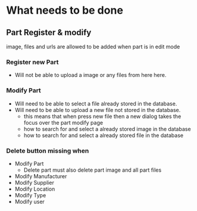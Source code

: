 # What needs to be done

## Part Register & modify

image, files and urls are allowed to be added when part is in edit mode

### Register new Part
  - Will not be able to upload a image or any files from here here.

### Modify Part
 - Will need to be able to select a file already stored in the database.
 - Will need to be able to upload a new file not stored in the database.
   * this means that when press new file then a new dialog takes the focus over the part modify page
   * how to search for and select a already stored image in the database
   * how to search for and select a already stored file in the database

### Delete button missing when
 - Modify Part
   * Delete part must also delete part image and all part files
 - Modify Manufacturer
 - Modify Supplier
 - Modify Location
 - Modify Type
 - Modify user
   

